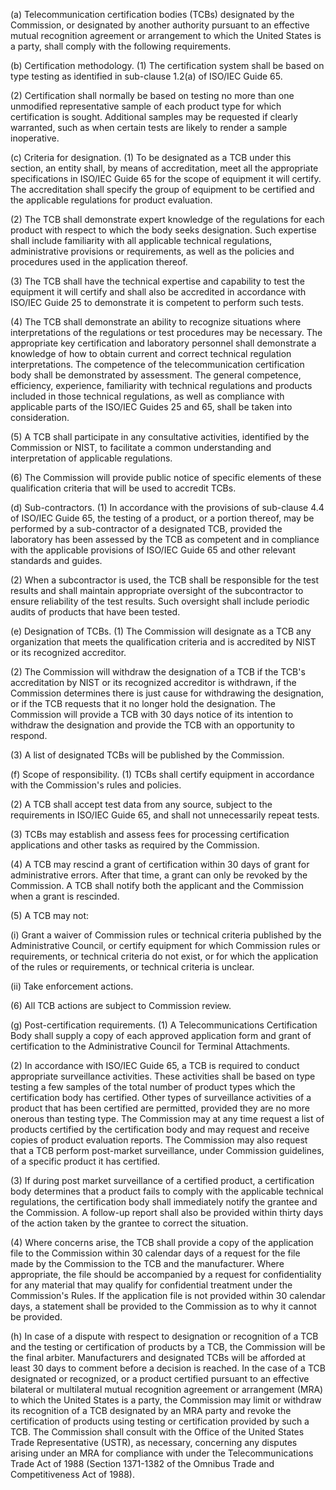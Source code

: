 (a) Telecommunication certification bodies (TCBs) designated by the Commission, or designated by another authority pursuant to an effective mutual recognition agreement or arrangement to which the United States is a party, shall comply with the following requirements.

(b) Certification methodology. (1) The certification system shall be based on type testing as identified in sub-clause 1.2(a) of ISO/IEC Guide 65.

(2) Certification shall normally be based on testing no more than one unmodified representative sample of each product type for which certification is sought. Additional samples may be requested if clearly warranted, such as when certain tests are likely to render a sample inoperative.

(c) Criteria for designation. (1) To be designated as a TCB under this section, an entity shall, by means of accreditation, meet all the appropriate specifications in ISO/IEC Guide 65 for the scope of equipment it will certify. The accreditation shall specify the group of equipment to be certified and the applicable regulations for product evaluation.

(2) The TCB shall demonstrate expert knowledge of the regulations for each product with respect to which the body seeks designation. Such expertise shall include familiarity with all applicable technical regulations, administrative provisions or requirements, as well as the policies and procedures used in the application thereof.

(3) The TCB shall have the technical expertise and capability to test the equipment it will certify and shall also be accredited in accordance with ISO/IEC Guide 25 to demonstrate it is competent to perform such tests.

(4) The TCB shall demonstrate an ability to recognize situations where interpretations of the regulations or test procedures may be necessary. The appropriate key certification and laboratory personnel shall demonstrate a knowledge of how to obtain current and correct technical regulation interpretations. The competence of the telecommunication certification body shall be demonstrated by assessment. The general competence, efficiency, experience, familiarity with technical regulations and products included in those technical regulations, as well as compliance with applicable parts of the ISO/IEC Guides 25 and 65, shall be taken into consideration.

(5) A TCB shall participate in any consultative activities, identified by the Commission or NIST, to facilitate a common understanding and interpretation of applicable regulations.
              

(6) The Commission will provide public notice of specific elements of these qualification criteria that will be used to accredit TCBs.

(d) Sub-contractors. (1) In accordance with the provisions of sub-clause 4.4 of ISO/IEC Guide 65, the testing of a product, or a portion thereof, may be performed by a sub-contractor of a designated TCB, provided the laboratory has been assessed by the TCB as competent and in compliance with the applicable provisions of ISO/IEC Guide 65 and other relevant standards and guides.

(2) When a subcontractor is used, the TCB shall be responsible for the test results and shall maintain appropriate oversight of the subcontractor to ensure reliability of the test results. Such oversight shall include periodic audits of products that have been tested.

(e) Designation of TCBs. (1) The Commission will designate as a TCB any organization that meets the qualification criteria and is accredited by NIST or its recognized accreditor.

(2) The Commission will withdraw the designation of a TCB if the TCB's accreditation by NIST or its recognized accreditor is withdrawn, if the Commission determines there is just cause for withdrawing the designation, or if the TCB requests that it no longer hold the designation. The Commission will provide a TCB with 30 days notice of its intention to withdraw the designation and provide the TCB with an opportunity to respond.

(3) A list of designated TCBs will be published by the Commission.

(f) Scope of responsibility. (1) TCBs shall certify equipment in accordance with the Commission's rules and policies.

(2) A TCB shall accept test data from any source, subject to the requirements in ISO/IEC Guide 65, and shall not unnecessarily repeat tests.

(3) TCBs may establish and assess fees for processing certification applications and other tasks as required by the Commission.

(4) A TCB may rescind a grant of certification within 30 days of grant for administrative errors. After that time, a grant can only be revoked by the Commission. A TCB shall notify both the applicant and the Commission when a grant is rescinded.

(5) A TCB may not:

(i) Grant a waiver of Commission rules or technical criteria published by the Administrative Council, or certify equipment for which Commission rules or requirements, or technical criteria do not exist, or for which the application of the rules or requirements, or technical criteria is unclear.

(ii) Take enforcement actions.

(6) All TCB actions are subject to Commission review.

(g) Post-certification requirements. (1) A Telecommunications Certification Body shall supply a copy of each approved application form and grant of certification to the Administrative Council for Terminal Attachments.

(2) In accordance with ISO/IEC Guide 65, a TCB is required to conduct appropriate surveillance activities. These activities shall be based on type testing a few samples of the total number of product types which the certification body has certified. Other types of surveillance activities of a product that has been certified are permitted, provided they are no more onerous than testing type. The Commission may at any time request a list of products certified by the certification body and may request and receive copies of product evaluation reports. The Commission may also request that a TCB perform post-market surveillance, under Commission guidelines, of a specific product it has certified.

(3) If during post market surveillance of a certified product, a certification body determines that a product fails to comply with the applicable technical regulations, the certification body shall immediately notify the grantee and the Commission. A follow-up report shall also be provided within thirty days of the action taken by the grantee to correct the situation.

(4) Where concerns arise, the TCB shall provide a copy of the application file to the Commission within 30 calendar days of a request for the file made by the Commission to the TCB and the manufacturer. Where appropriate, the file should be accompanied by a request for confidentiality for any material that may qualify for confidential treatment under the Commission's Rules. If the application file is not provided within 30 calendar days, a statement shall be provided to the Commission as to why it cannot be provided.

(h) In case of a dispute with respect to designation or recognition of a TCB and the testing or certification of products by a TCB, the Commission will be the final arbiter. Manufacturers and designated TCBs will be afforded at least 30 days to comment before a decision is reached. In the case of a TCB designated or recognized, or a product certified pursuant to an effective bilateral or multilateral mutual recognition agreement or arrangement (MRA) to which the United States is a party, the Commission may limit or withdraw its recognition of a TCB designated by an MRA party and revoke the certification of products using testing or certification provided by such a TCB. The Commission shall consult with the Office of the United States Trade Representative (USTR), as necessary, concerning any disputes arising under an MRA for compliance with under the Telecommunications Trade Act of 1988 (Section 1371-1382 of the Omnibus Trade and Competitiveness Act of 1988).

